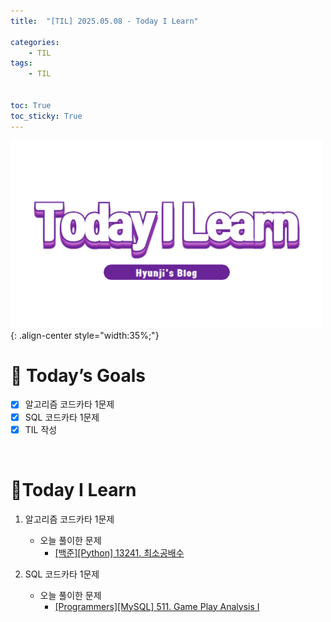 ```yaml
---
title:  "[TIL] 2025.05.08 - Today I Learn" 

categories: 
    - TIL
tags: 
    - TIL


toc: True
toc_sticky: True
---
```


![TIL](/assets/images/TIL3.png){: .align-center style="width:35%;"}


# 🎯 Today’s Goals
- [x] 알고리즘 코드카타 1문제
- [x] SQL 코드카타 1문제
- [x] TIL 작성

<br>

# 👀Today I Learn

1. 알고리즘 코드카타 1문제

   - 오늘 풀이한 문제
     - [[백준][Python] 13241. 최소공배수](https://hzi09.github.io/python_boj/python_13241/)

2. SQL 코드카타 1문제

   - 오늘 풀이한 문제
     - [[Programmers][MySQL] 511. Game Play Analysis I](https://hzi09.github.io/mysql_leetcode/lc_sql_511)